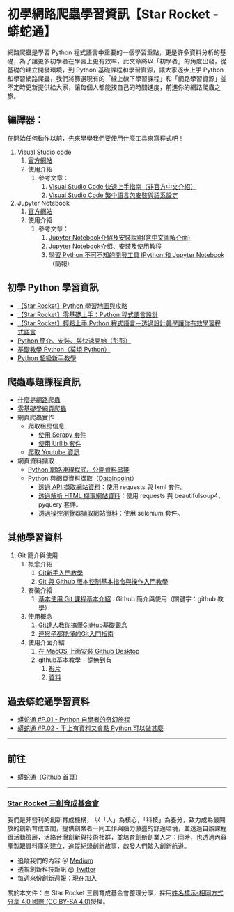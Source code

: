 # 初學網路爬蟲學習資訊【Star Rocket - 蟒蛇通】 
網路爬蟲是學習 Python 程式語言中重要的一個學習重點，更是許多資料分析的基礎，為了讓更多初學者在學習上更有效率，此文章將以「初學者」的角度出發，從基礎的建立開發環境，到  Python 基礎課程和學習資源，讓大家逐步上手 Python 和學習網路爬蟲，我們將篩選現有的「線上線下學習課程」和「網路學習資源」並不定時更新提供給大家，讓每個人都能按自己的時間進度，前進你的網路爬蟲之旅。



## 編譯器：
在開始任何動作以前，先來學學我們要使用什麼工具來寫程式吧！

1. Visual Studio code
    1. [官方網站](https://code.visualstudio.com/)
    2. 使用介紹
        1. 參考文章：
            1. [Visual Studio Code 快速上手指南（非官方中文介紹）](https://www.slideshare.net/shengyou/visual-studio-code-62532711)
            2. [Visual Studio Code 繁中語言包安裝與語系設定](https://www.minwt.com/webdesign-dev/html/21217.html)
2. Jupyter Notebook
    1. [官方網站](https://jupyter-notebook.readthedocs.io/en/latest/index.html)
    2. 使用介紹
        1. 參考文章：
            1. [Jupyter Notebook介紹及安裝說明(含中文圖解介面)](https://medium.com/python4u/jupyter-notebook%E5%AE%8C%E6%95%B4%E4%BB%8B%E7%B4%B9%E5%8F%8A%E5%AE%89%E8%A3%9D%E8%AA%AA%E6%98%8E-b8fcadba15f)
            2. [Jupyter Notebook介绍、安装及使用教程](https://zhuanlan.zhihu.com/p/33105153)
            3. [學習 Python 不可不知的開發工具 IPython 和 Jupyter Notebook](http://seansharingblog.blogspot.com/2017/09/python-ipython-jupyter-notebook.html)（簡報）


## 初學 Python 學習資訊
* [【Star Rocket】Python 學習地圖與攻略](https://github.com/StarRocket/Python-learning-map/blob/master/README.md)
* [【Star Rocket】零基礎上手：Python 程式語言設計](https://github.com/StarRocket/python-beginner-webcrawler-infographic/blob/master/README.md)
* [【Star Rocket】輕鬆上手 Python 程式語言－透過設計美學讓你有效學習程式語言](https://github.com/StarRocket/Python-starter-training-01)
* [Python 簡介、安裝、與快速開始（彭彭）](https://www.youtube.com/watch?v=wqRlKVRUV_k&list=PL-g0fdC5RMboYEyt6QS2iLb_1m7QcgfHk)
* [基礎教學 Python（莫煩 Python）](https://morvanzhou.github.io/tutorials/python-basic/basic/)
* [Python 超級新手教學](https://www.youtube.com/watch?v=pAY3q4KZ-z4&list=PLl6jkZVaP8zrH8SNpgEfWKg8ofJDYrf1w) 

## 爬蟲專題課程資訊
* [什麼是網路爬蟲](https://www.youtube.com/watch?v=ceUhb2-gYOU)
* [零基礎學網頁爬蟲](https://hiskio.com/courses/121#)
* 網頁爬蟲實作
    * 爬取租房信息
        * [使用 Scrapy 套件](https://www.udemy.com/bulabean-scrapy/)
        * [使用 Urllib 套件](https://hiskio.com/courses/76)
    * [爬取 Youtube 資訊](https://hiskio.com/courses/112)
* 網頁資料擷取
    * [Python 網路連線程式、公開資料串接](https://www.youtube.com/watch?v=sUzR3QVBKIo)
    * Python 與網頁資料擷取（[Datainpoint](https://www.datainpoint.com/)）
        * [透過 API 擷取網站資料](https://medium.com/datainpoint/python-essentials-requesting-web-api-edd417a57ba5)：使用 requests 與 lxml 套件。
        * [透過解析 HTML 擷取網站資料](https://medium.com/datainpoint/python-essentials-parsing-html-5620b4c06e50)：使用 requests 與 beautifulsoup4、pyquery 套件。
        * [透過操控瀏覽器擷取網站資料](https://medium.com/datainpoint/python-essentials-web-scraping-with-selenium-638175f839ee)：使用 selenium 套件。

## 其他學習資料
1. Git 簡介與使用
    1. 概念介紹
        1. [Git新手入門教學](https://kopu.chat/2017/01/18/git%E6%96%B0%E6%89%8B%E5%85%A5%E9%96%80%E6%95%99%E5%AD%B8-part-1/)
        2. [Git 與 Github 版本控制基本指令與操作入門教學](https://blog.techbridge.cc/2018/01/17/learning-programming-and-coding-with-python-git-and-github-tutorial/)
    2. 安裝介紹
        1. [基本使用 Git 課程基本介紹](https://www.youtube.com/watch?v=Q9ECyrjbh1A)
. Github 簡介與使用（關鍵字：github 教學）
    1. 使用概念
        1. [Git達人教你搞懂GitHub基礎觀念](https://www.ithome.com.tw/news/95283)
        2. [連猴子都能懂的Git入門指南](https://backlog.com/git-tutorial/tw/)
    2. 使用介面介紹
        1. [在 MacOS 上面安裝 Github Desktop](https://www.youtube.com/watch?v=Jzlbr4izdpc)
        2. github基本教學 - 從無到有
            1. [影片](https://www.youtube.com/watch?v=py3n6gF5Y00)
            2. [資料](https://github.com/twtrubiks/Git-Tutorials)


## 過去蟒蛇通學習資料
* [蟒蛇通 #P.01 - Python 自學者的奇幻旅程](https://github.com/StarRocket/Python-only-P01-2019-Starrocket/blob/master/README.md)
* [蟒蛇通 #P.02 - 手上有資料又會點 Python 可以做甚麼](https://github.com/StarRocket/Python-only-P02-DataScience/blob/master/README.md)

---
## 前往
* [蟒蛇通（Github 首頁）](https://github.com/StarRocket/Python-only)

---
### [Star Rocket 三創育成基金會](https://www.starrocket.io/)
我們是非營利的創新育成機構， 以「人」為核心，「科技」為養分，致力成為最開放的創新育成空間，提供創業者一同工作與腦力激盪的舒適環境，並透過自辦課程跟活動策展，活絡台灣創新與技術社群，並培育創新創業人才；同時，也透過內容產製跟資料庫的建立，追蹤紀錄創新故事，啟發人們踏入創新航道。
* 追蹤我們的內容 ＠ [Medium](https://medium.com/starrocket)
* 透視創新科技新訊 @ [Twitter](https://twitter.com/StarRocket)
* 每週來份創新週報：[現在加入](https://goo.gl/GD96Pv)

關於本文件：由 Star Rocket 三創育成基金會整理分享，採用[姓名標示-相同方式分享 4.0 國際 (CC BY-SA 4.0)](https://creativecommons.org/licenses/by-sa/4.0/deed.zh_TW)授權。
